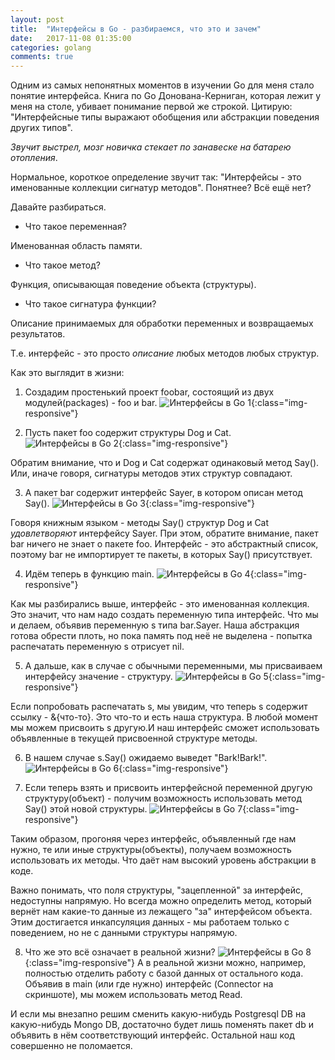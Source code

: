 ```yaml
---
layout: post
title:  "Интерфейсы в Go - разбираемся, что это и зачем"
date:   2017-11-08 01:35:00
categories: golang
comments: true
---
```

Одним из самых непонятных моментов в изучении Go для меня стало понятие интерфейса. Книга по Go Донована-Керниган, которая лежит у меня на столе, убивает понимание первой же строкой. Цитирую: "Интерфейсные типы выражают обобщения или абстракции поведения других типов".

*Звучит выстрел, мозг новичка стекает по занавеске на батарею отопления*.

Нормальное, короткое определение звучит так: "Интерфейсы - это именованные коллекции сигнатур методов". Понятнее? Всё ещё нет?

Давайте разбираться.

* Что такое переменная?

Именованная область памяти.

* Что такое метод?

Функция, описывающая поведение объекта (структуры).

* Что такое сигнатура функции?

Описание принимаемых для обработки переменных и возвращаемых результатов.

Т.е. интерфейс - это просто _описание_ любых методов любых структур.

Как это выглядит в жизни:

1) Создадим простенький проект foobar, состоящий из двух модулей(packages) - foo и bar.
![Интерфейсы в Go 1](/assets/img/intface1.png){:class="img-responsive"}

2) Пусть пакет foo содержит структуры Dog и Cat.
![Интерфейсы в Go 2](/assets/img/intface2.png){:class="img-responsive"}

Обратим внимание, что и Dog и Cat содержат одинаковый метод Say(). Или, иначе говоря, сигнатуры методов этих структур совпадают.

3) А пакет bar содержит интерфейс Sayer, в котором описан метод Say().
![Интерфейсы в Go 3](/assets/img/intface3.png){:class="img-responsive"}

Говоря книжным языком - методы Say() структур Dog и Cat _удовлетворяют_ интерфейсу Sayer.
При этом, обратите внимание, пакет bar ничего не знает о пакете foo. Интерфейс - это абстрактный список, поэтому bar не импортирует те пакеты, в которых Say() присутствует.

4) Идём теперь в функцию main.
![Интерфейсы в Go 4](/assets/img/intface4.png){:class="img-responsive"}

Как мы разбирались выше, интерфейс - это именованная коллекция. Это значит, что нам надо создать переменную типа интерфейс. Что мы и делаем, объявив переменную s типа bar.Sayer. Наша абстракция готова обрести плоть, но пока память под неё не выделена - попытка распечатать переменную s отрисует nil.

5) А дальше, как в случае с обычными переменными, мы присваиваем интерфейсу значение - структуру.
![Интерфейсы в Go 5](/assets/img/intface5.png){:class="img-responsive"}

Если попробовать распечатать s, мы увидим, что теперь s содержит ссылку - &{что-то}. Это что-то и есть наша структура. В любой момент мы можем присвоить s другую.И наш интерфейс сможет использовать объявленные в текущей присвоенной структуре методы.

6) В нашем случае s.Say() ожидаемо выведет "Bark!Bark!".
![Интерфейсы в Go 6](/assets/img/intface6.png){:class="img-responsive"}

7) Если теперь взять и присвоить интерфейсной переменной другую структуру(объект) - получим возможность использовать метод Say() этой новой структуры.
![Интерфейсы в Go 7](/assets/img/intface7.png){:class="img-responsive"}

Таким образом, прогоняя через интерфейс, объявленный где нам нужно, те или иные структуры(объекты), получаем возможность использовать их методы. Что даёт нам высокий уровень абстракции в коде. 

Важно понимать, что поля структуры, "зацепленной" за интерфейс, недоступны напрямую. Но всегда можно определить метод, который вернёт нам какие-то данные из лежащего "за" интерфейсом объекта. Этим достигается инкапсуляция данных - мы работаем только с поведением, но не с данными структуры напрямую.

8) Что же это всё означает в реальной жизни?
![Интерфейсы в Go 8](/assets/img/intface8.png){:class="img-responsive"}
А в реальной жизни можно, например, полностью отделить работу с базой данных от остального кода. Объявив в main (или где нужно) интерфейс (Connector на скриншоте), мы можем использовать метод Read.

И если мы внезапно решим сменить какую-нибудь Postgresql DB на какую-нибудь Mongo DB, достаточно будет лишь поменять пакет db и объявить в нём соответствующий интерфейс. Остальной наш код совершенно не поломается.